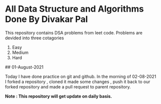 # All Data Structure and Algorithms  Done By Divakar Pal 
<p> 
This repository contains DSA problems from leet code.
Problems are devided into three cotagories 
<ol>
<li>Easy</li>
<li>Medium</li>
<li>Hard</li>
</ol>
</P> 
## 01-August-2021

 Today I have done practice on git and github. In the morning of 02-08-2021 I forked a repository , cloned it made some changes , push it back to our forked repository and made a pull request to parent repository.

<b>
Note : This repository will get update on daily basis. 
</b>